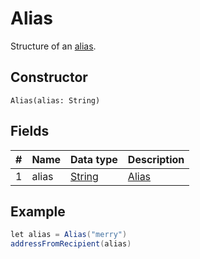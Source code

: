 # Alias

Structure of an [alias](/en/blockchain/account/alias).

## Constructor

``` ride
Alias(alias: String)
```

## Fields

| # | Name | Data type | Description |
| :--- | :--- | :--- | :--- |
| 1 | alias | [String](/en/ride/data-types/string) | [Alias](/en/blockchain/account/alias) |

## Example

```scala
let alias = Alias("merry")
addressFromRecipient(alias)
```
